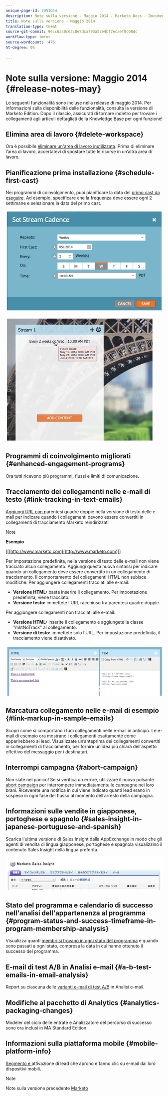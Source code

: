```yaml
---
unique-page-id: 2951044
description: Note sulla versione - Maggio 2014 - Marketo Docs - Documentazione prodotto
title: Note sulla versione - Maggio 2014
translation-type: tm+mt
source-git-commit: 96cc6a30c63c8e8dca793a52e4bf7ecaef8c08dc
workflow-type: tm+mt
source-wordcount: '476'
ht-degree: 0%

---
```



# Note sulla versione: Maggio 2014 {#release-notes-may}

Le seguenti funzionalità sono incluse nella release di maggio 2014. Per informazioni sulla disponibilità delle funzionalità, consulta la versione di Marketo Edition. Dopo il rilascio, assicurati di tornare indietro per trovare i collegamenti agli articoli dettagliati della Knowledge Base per ogni funzione!

## Elimina area di lavoro {#delete-workspace}

Ora è possibile [eliminare un&#39;area di lavoro inutilizzata](../../product-docs/administration/workspaces-and-person-partitions/delete-a-workspace.md). Prima di eliminare l’area di lavoro, accertatevi di spostare tutte le risorse in un’altra area di lavoro.

## Pianificazione prima installazione {#schedule-first-cast}

Nei programmi di coinvolgimento, puoi pianificare la data del [primo cast da eseguire](../../product-docs/email-marketing/drip-nurturing/engagement-program-streams/set-stream-cadence.md). Ad esempio, specificare che la frequenza deve essere ogni 2 settimane e selezionare la data del primo cast.

![](assets/image2014-9-22-11-3a57-3a36.png)

![](assets/image2014-9-22-11-3a57-3a54.png)

## Programmi di coinvolgimento migliorati {#enhanced-engagement-programs}

Ora tutti ricevono più programmi, flussi e limiti di comunicazione.

## Tracciamento dei collegamenti nelle e-mail di testo {#link-tracking-in-text-emails}

[Aggiungi URL con ](../../product-docs/email-marketing/general/functions-in-the-editor/add-tracked-links-to-a-text-email.md) parentesi quadre doppie nella versione di testo delle e-mail per indicare quando i collegamenti devono essere convertiti in collegamenti di tracciamento Marketo reindirizzati

>[!NOTE]
>
>**Esempio**
>
>[[[http://www.marketo.com](http://www.marketo.com)]]

Per impostazione predefinita, nella versione di testo delle e-mail non viene tracciato alcun collegamento. Aggiungi questa nuova sintassi per indicare quando un collegamento deve essere convertito in un collegamento di tracciamento. Il comportamento dei collegamenti HTML non subisce modifiche.  Per aggiungere collegamenti tracciati alle e-mail:

* **Versione HTML:** basta inserire il collegamento. Per impostazione predefinita, viene tracciato.
* **Versione testo:** immettete l’URL racchiuso tra parentesi quadre doppie.

Per aggiungere collegamenti non tracciati alle e-mail:

* **Versione HTML:** inserite il collegamento e aggiungete la classe &quot;mktNoTrack&quot; al collegamento.
* **Versione di testo:** immettete solo l’URL. Per impostazione predefinita, il tracciamento viene disattivato.

![](assets/image2014-9-22-12-3a1-3a34.png)

## Marcatura collegamento nelle e-mail di esempio {#link-markup-in-sample-emails}

Scopri come si comportano i tuoi collegamenti nelle e-mail in anticipo. Le e-mail di esempio ora mostrano i collegamenti esattamente come apparirebbero ai lead. Visualizzate un’anteprima dei collegamenti convertiti in collegamenti di tracciamento, per fornire un’idea più chiara dell’aspetto effettivo del messaggio per i destinatari.

## Interrompi campagna {#abort-campaign}

Non siate nel panico! Se si verifica un errore, utilizzare il nuovo pulsante [abort campaign](../../product-docs/core-marketo-concepts/smart-campaigns/using-smart-campaigns/abort-a-smart-campaign.md) per interrompere immediatamente le campagne nei loro brani. Riceverete una notifica in cui viene indicato quanti lead erano in sospeso in ogni fase del flusso al momento dell’arresto della campagna.

## Informazioni sulle vendite in giapponese, portoghese e spagnolo {#sales-insight-in-japanese-portuguese-and-spanish}

Scarica l&#39;ultima versione di Sales Insight dalla  AppExchange in modo che gli agenti di vendita di lingua giapponese, portoghese e spagnola visualizzino il contenuto Sales Insight nella lingua preferita.

![](assets/image2014-9-22-12-3a2-3a12.png)

## Stato del programma e calendario di successo nell&#39;analisi dell&#39;appartenenza al programma {#program-status-and-success-timeframe-in-program-membership-analysis}

Visualizza quanti [membri si trovano in ogni stato del programma](../../product-docs/reporting/revenue-cycle-analytics/program-analytics/build-a-program-membership-analysis-report-that-lists-leads.md) e quando sono passati a ogni stato, compresa la data in cui hanno ottenuto il successo del programma.

## E-mail di test A/B in Analisi e-mail {#a-b-test-emails-in-email-analysis}

Report su ciascuna delle [varianti e-mail di test A/B](../../product-docs/reporting/revenue-cycle-analytics/email-analysis/build-an-email-analysis-report-that-shows-program-information.md) in Analisi e-mail.

## Modifiche al pacchetto di Analytics {#analytics-packaging-changes}

Modeler del ciclo delle entrate e Analizzatore del percorso di successo sono ora inclusi in MA Standard Edition.

## Informazioni sulla piattaforma mobile {#mobile-platform-info}

[Segmento e ](../../product-docs/reporting/basic-reporting/report-activity/build-a-people-performance-report-with-mobile-platform-columns.md) attivazione di lead che aprono e fanno clic su e-mail dai loro dispositivi mobili.

>[!NOTE]
>
>Note sulla versione precedente [Marketo](http://docs.marketo.com/display/docs/release+notes)

